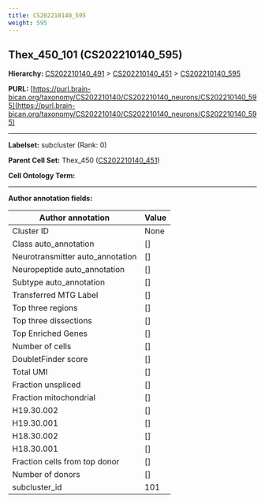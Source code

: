 ```yaml
---
title: CS202210140_595
weight: 595
---
```

## Thex_450_101 (CS202210140_595)
<b>Hierarchy: </b>
[CS202210140_491](../CS202210140_491) >
[CS202210140_451](../CS202210140_451) >
[CS202210140_595](../CS202210140_595)

**PURL:** [https://purl.brain-bican.org/taxonomy/CS202210140/CS202210140_neurons/CS202210140_595](https://purl.brain-bican.org/taxonomy/CS202210140/CS202210140_neurons/CS202210140_595)

---


**Labelset:** subcluster (Rank: 0)

**Parent Cell Set:** Thex_450 ([CS202210140_451](../CS202210140_451))



**Cell Ontology Term:** 

[MARKER GENES.]: #


---

[TRANSFERRED ANNOTATIONS.]: #


[AUTHOR ANNOTATION FIELDS.]: #


**Author annotation fields:**

| Author annotation | Value |
|-------------------|-------|
|Cluster ID|None|
|Class auto_annotation|[]|
|Neurotransmitter auto_annotation|[]|
|Neuropeptide auto_annotation|[]|
|Subtype auto_annotation|[]|
|Transferred MTG Label|[]|
|Top three regions|[]|
|Top three dissections|[]|
|Top Enriched Genes|[]|
|Number of cells|[]|
|DoubletFinder score|[]|
|Total UMI|[]|
|Fraction unspliced|[]|
|Fraction mitochondrial|[]|
|H19.30.002|[]|
|H19.30.001|[]|
|H18.30.002|[]|
|H18.30.001|[]|
|Fraction cells from top donor|[]|
|Number of donors|[]|
|subcluster_id|101|
